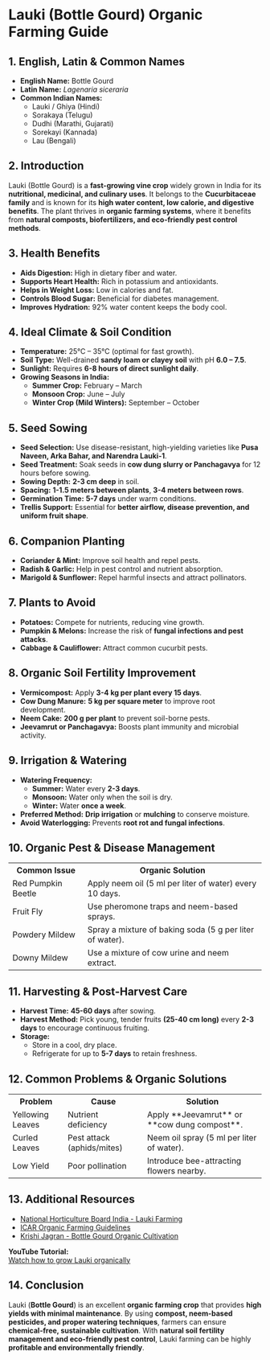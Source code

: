 # Lauki (Bottle Gourd) Organic Farming Guide  

## 1. English, Latin & Common Names  

- **English Name:** Bottle Gourd  
- **Latin Name:** *Lagenaria siceraria*  
- **Common Indian Names:**  
  - Lauki / Ghiya (Hindi)  
  - Sorakaya (Telugu)  
  - Dudhi (Marathi, Gujarati)  
  - Sorekayi (Kannada)  
  - Lau (Bengali)  

## 2. Introduction  

Lauki (Bottle Gourd) is a **fast-growing vine crop** widely grown in India for its **nutritional, medicinal, and culinary uses**. It belongs to the **Cucurbitaceae family** and is known for its **high water content, low calorie, and digestive benefits**. The plant thrives in **organic farming systems**, where it benefits from **natural composts, biofertilizers, and eco-friendly pest control methods**.

## 3. Health Benefits  

- **Aids Digestion:** High in dietary fiber and water.  
- **Supports Heart Health:** Rich in potassium and antioxidants.  
- **Helps in Weight Loss:** Low in calories and fat.  
- **Controls Blood Sugar:** Beneficial for diabetes management.  
- **Improves Hydration:** 92% water content keeps the body cool.  

## 4. Ideal Climate & Soil Condition  

- **Temperature:** 25°C – 35°C (optimal for fast growth).  
- **Soil Type:** Well-drained **sandy loam or clayey soil** with pH **6.0 – 7.5**.  
- **Sunlight:** Requires **6-8 hours of direct sunlight daily**.  
- **Growing Seasons in India:**  
  - **Summer Crop:** February – March  
  - **Monsoon Crop:** June – July  
  - **Winter Crop (Mild Winters):** September – October  

## 5. Seed Sowing  

- **Seed Selection:** Use disease-resistant, high-yielding varieties like **Pusa Naveen, Arka Bahar, and Narendra Lauki-1**.  
- **Seed Treatment:** Soak seeds in **cow dung slurry or Panchagavya** for 12 hours before sowing.  
- **Sowing Depth:** **2-3 cm deep** in soil.  
- **Spacing:** **1-1.5 meters between plants**, **3-4 meters between rows**.  
- **Germination Time:** **5-7 days** under warm conditions.  
- **Trellis Support:** Essential for **better airflow, disease prevention, and uniform fruit shape**.  

## 6. Companion Planting  

- **Coriander & Mint:** Improve soil health and repel pests.  
- **Radish & Garlic:** Help in pest control and nutrient absorption.  
- **Marigold & Sunflower:** Repel harmful insects and attract pollinators.  

## 7. Plants to Avoid  

- **Potatoes:** Compete for nutrients, reducing vine growth.  
- **Pumpkin & Melons:** Increase the risk of **fungal infections and pest attacks**.  
- **Cabbage & Cauliflower:** Attract common cucurbit pests.  

## 8. Organic Soil Fertility Improvement  

- **Vermicompost:** Apply **3-4 kg per plant every 15 days**.  
- **Cow Dung Manure:** **5 kg per square meter** to improve root development.  
- **Neem Cake:** **200 g per plant** to prevent soil-borne pests.  
- **Jeevamrut or Panchagavya:** Boosts plant immunity and microbial activity.  

## 9. Irrigation & Watering  

- **Watering Frequency:**  
  - **Summer:** Water every **2-3 days**.  
  - **Monsoon:** Water only when the soil is dry.  
  - **Winter:** Water **once a week**.  
- **Preferred Method:** **Drip irrigation** or **mulching** to conserve moisture.  
- **Avoid Waterlogging:** Prevents **root rot and fungal infections**.  

## 10. Organic Pest & Disease Management  

<table>  
<tr>  
<th>Common Issue</th>  
<th>Organic Solution</th>  
</tr>  
<tr>  
<td>Red Pumpkin Beetle</td>  
<td>Apply neem oil (5 ml per liter of water) every 10 days.</td>  
</tr>  
<tr>  
<td>Fruit Fly</td>  
<td>Use pheromone traps and neem-based sprays.</td>  
</tr>  
<tr>  
<td>Powdery Mildew</td>  
<td>Spray a mixture of baking soda (5 g per liter of water).</td>  
</tr>  
<tr>  
<td>Downy Mildew</td>  
<td>Use a mixture of cow urine and neem extract.</td>  
</tr>  
</table>  

## 11. Harvesting & Post-Harvest Care  

- **Harvest Time:** **45-60 days** after sowing.  
- **Harvest Method:** Pick young, tender fruits **(25-40 cm long)** every **2-3 days** to encourage continuous fruiting.  
- **Storage:**  
  - Store in a cool, dry place.  
  - Refrigerate for up to **5-7 days** to retain freshness.  

## 12. Common Problems & Organic Solutions  

<table>  
<tr>  
<th>Problem</th>  
<th>Cause</th>  
<th>Solution</th>  
</tr>  
<tr>  
<td>Yellowing Leaves</td>  
<td>Nutrient deficiency</td>  
<td>Apply **Jeevamrut** or **cow dung compost**.</td>  
</tr>  
<tr>  
<td>Curled Leaves</td>  
<td>Pest attack (aphids/mites)</td>  
<td>Neem oil spray (5 ml per liter of water).</td>  
</tr>  
<tr>  
<td>Low Yield</td>  
<td>Poor pollination</td>  
<td>Introduce bee-attracting flowers nearby.</td>  
</tr>  
</table>  

## 13. Additional Resources  

- [National Horticulture Board India - Lauki Farming](http://nhb.gov.in)  
- [ICAR Organic Farming Guidelines](https://icar.org.in)  
- [Krishi Jagran - Bottle Gourd Organic Cultivation](https://www.krishijagran.com)  

**YouTube Tutorial:**  
[Watch how to grow Lauki organically](https://www.youtube.com/watch?v=xyz123)  

## 14. Conclusion  

Lauki (**Bottle Gourd**) is an excellent **organic farming crop** that provides **high yields with minimal maintenance**. By using **compost, neem-based pesticides, and proper watering techniques**, farmers can ensure **chemical-free, sustainable cultivation**. With **natural soil fertility management and eco-friendly pest control**, Lauki farming can be highly **profitable and environmentally friendly**.
